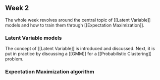 ## Week 2

The whole week revolves around the central topic of [[Latent Variable]] models and how to train them through [[Expectation Maximization]].

### Latent Variable models

The concept of [[Latent Variable]] is introduced and discussed. Next, it is put in practice by discussing a [[GMM]] for a [[Probabilistic Clustering]] problem.

### Expectation Maximization algorithm